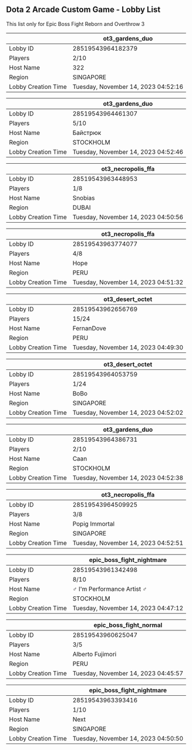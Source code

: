 ## Dota 2 Arcade Custom Game - Lobby List

This list only for Epic Boss Fight Reborn and Overthrow 3

|  | ot3_gardens_duo |
| ------ | ------ |
| Lobby ID | 28519543964182379 |
| Players | 2/10 |
| Host Name | 322 |
| Region | SINGAPORE |
| Lobby Creation Time | Tuesday, November 14, 2023 04:52:16 |


|  | ot3_gardens_duo |
| ------ | ------ |
| Lobby ID | 28519543964461307 |
| Players | 5/10 |
| Host Name | Байстрюк |
| Region | STOCKHOLM |
| Lobby Creation Time | Tuesday, November 14, 2023 04:52:46 |


|  | ot3_necropolis_ffa |
| ------ | ------ |
| Lobby ID | 28519543963448953 |
| Players | 1/8 |
| Host Name | Snobias |
| Region | DUBAI |
| Lobby Creation Time | Tuesday, November 14, 2023 04:50:56 |


|  | ot3_necropolis_ffa |
| ------ | ------ |
| Lobby ID | 28519543963774077 |
| Players | 4/8 |
| Host Name | Hope |
| Region | PERU |
| Lobby Creation Time | Tuesday, November 14, 2023 04:51:32 |


|  | ot3_desert_octet |
| ------ | ------ |
| Lobby ID | 28519543962656769 |
| Players | 15/24 |
| Host Name | FernanDove |
| Region | PERU |
| Lobby Creation Time | Tuesday, November 14, 2023 04:49:30 |


|  | ot3_desert_octet |
| ------ | ------ |
| Lobby ID | 28519543964053759 |
| Players | 1/24 |
| Host Name | BoBo |
| Region | SINGAPORE |
| Lobby Creation Time | Tuesday, November 14, 2023 04:52:02 |


|  | ot3_gardens_duo |
| ------ | ------ |
| Lobby ID | 28519543964386731 |
| Players | 2/10 |
| Host Name | Caan |
| Region | STOCKHOLM |
| Lobby Creation Time | Tuesday, November 14, 2023 04:52:38 |


|  | ot3_necropolis_ffa |
| ------ | ------ |
| Lobby ID | 28519543964509925 |
| Players | 3/8 |
| Host Name | Popig Immortal |
| Region | SINGAPORE |
| Lobby Creation Time | Tuesday, November 14, 2023 04:52:51 |


|  | epic_boss_fight_nightmare |
| ------ | ------ |
| Lobby ID | 28519543961342498 |
| Players | 8/10 |
| Host Name | ♂ I'm Performance Artist ♂ |
| Region | STOCKHOLM |
| Lobby Creation Time | Tuesday, November 14, 2023 04:47:12 |


|  | epic_boss_fight_normal |
| ------ | ------ |
| Lobby ID | 28519543960625047 |
| Players | 3/5 |
| Host Name | Alberto Fujimori |
| Region | PERU |
| Lobby Creation Time | Tuesday, November 14, 2023 04:45:57 |


|  | epic_boss_fight_nightmare |
| ------ | ------ |
| Lobby ID | 28519543963393416 |
| Players | 1/10 |
| Host Name | Next |
| Region | SINGAPORE |
| Lobby Creation Time | Tuesday, November 14, 2023 04:50:50 |


